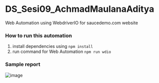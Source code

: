 # DS_Sesi09_AchmadMaulanaAditya

Web Automation using WebdriverIO for saucedemo.com website

### How to run this automation

1. install dependencies using
   `npm install`
2. run command for Web Automation
   `npm run wdio`

### Sample report

![image](https://github.com/achmadmaulanaaditya/Achmad-Maulana-Aditya-API-Automation/assets/24439938/2d65a30d-5462-4bf5-a8ae-599056bb39df)

